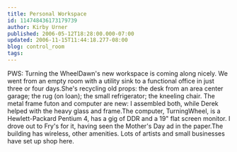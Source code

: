 ```yaml
---
title: Personal Workspace
id: 114748436173179739
author: Kirby Urner
published: 2006-05-12T18:28:00.000-07:00
updated: 2006-11-15T11:44:18.277-08:00
blog: control_room
tags: 
---
```


[](http://photos1.blogger.com/blogger/1134/545/1600/dwaindustrial.jpg)PWS: Turning the WheelDawn's new workspace is coming along nicely. We went from an empty room with a utility sink to a functional office in just three or four days.She's recycling old props: the desk from an area center garage; the rug (on loan); the small refrigerator; the kneeling chair. The metal frame futon and computer are new: I assembled both, while Derek helped with the heavy glass and frame.The computer, TurningWheel, is a Hewlett-Packard Pentium 4, has a gig of DDR and a 19" flat screen monitor. I drove out to Fry's for it, having seen the Mother's Day ad in the paper.The building has wireless, other amenities.  Lots of artists and small businesses have set up shop here.